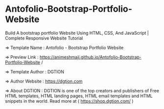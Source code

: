 # Antofolio-Bootstrap-Portfolio-Website
Build A bootstrap portfolio Website Using HTML, CSS, And JavaScript | Complete Responsive Website Tutorial

  =>  Template Name    : Antofolio - Bootstrap Portfolio Website

  =>  Preview Link    : https://animeshmaji.github.io/Antofolio-Bootstrap-Portfolio-Website
/

  =>  Template Author  : DGTION

  =>  Author Website   : https://dgtion.com

  =>  About DGTION : DGTION is one of the top creators and publishers of Free HTML templates, HTML landing pages, HTML email templates and HTML snippets in the world. Read more at ( https://shop.dgtion.com/ )
